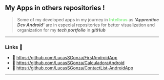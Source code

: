 ## My Apps in others repositories !

> Some of my developed apps in my journey in <font color='lightgreen'>**Intelbras**</font> as **_'Apprentice Dev Android'_** are in especial repositories for better visualization and organization for my **_tech portfolio_** in **_gitHub_**
---

### Links 🔗
- 🔸 https://github.com/LucasSGonza/FirstAndroidApp
- 🔹 https://github.com/LucasSGonza/CalculadoraAndroid
- 🔸 https://github.com/LucasSGonza/ContactList-AndroidApp
---
